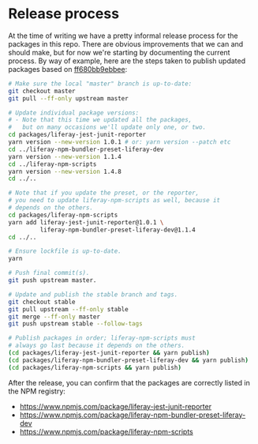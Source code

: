 # Release process

At the time of writing we have a pretty informal release process for the packages in this repo. There are obvious improvements that we can and should make, but for now we're starting by documenting the current process. By way of example, here are the steps taken to publish updated packages based on [ff680bb9ebbee](https://github.com/liferay/liferay-npm-tools/commit/ff680bb9ebbee43711bb7bf03d3e852716c54616):


```sh
# Make sure the local "master" branch is up-to-date:
git checkout master
git pull --ff-only upstream master

# Update individual package versions:
# - Note that this time we updated all the packages,
#   but on many occasions we'll update only one, or two.
cd packages/liferay-jest-junit-reporter
yarn version --new-version 1.0.1 # or: yarn version --patch etc
cd ../liferay-npm-bundler-preset-liferay-dev
yarn version --new-version 1.1.4
cd ../liferay-npm-scripts
yarn version --new-version 1.4.8
cd ../..

# Note that if you update the preset, or the reporter,
# you need to update liferay-npm-scripts as well, because it
# depends on the others.
cd packages/liferay-npm-scripts
yarn add liferay-jest-junit-reporter@1.0.1 \
         liferay-npm-bundler-preset-liferay-dev@1.1.4
cd ../..

# Ensure lockfile is up-to-date.
yarn

# Push final commit(s).
git push upstream master.

# Update and publish the stable branch and tags.
git checkout stable
git pull upstream --ff-only stable
git merge --ff-only master
git push upstream stable --follow-tags

# Publish packages in order; liferay-npm-scripts must
# always go last because it depends on the others.
(cd packages/liferay-jest-junit-reporter && yarn publish)
(cd packages/liferay-npm-bundler-preset-liferay-dev && yarn publish)
(cd packages/liferay-npm-scripts && yarn publish)
```

After the release, you can confirm that the packages are correctly listed in the NPM registry:

- https://www.npmjs.com/package/liferay-jest-junit-reporter
- https://www.npmjs.com/package/liferay-npm-bundler-preset-liferay-dev
- https://www.npmjs.com/package/liferay-npm-scripts
